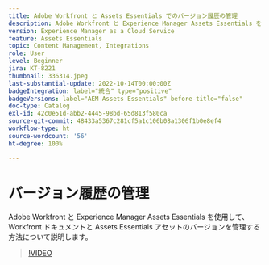 ```yaml
---
title: Adobe Workfront と Assets Essentials でのバージョン履歴の管理
description: Adobe Workfront と Experience Manager Assets Essentials を使用して、Workfront ドキュメントと Assets Essentials アセットのバージョンを管理する方法について説明します。
version: Experience Manager as a Cloud Service
feature: Assets Essentials
topic: Content Management, Integrations
role: User
level: Beginner
jira: KT-8221
thumbnail: 336314.jpeg
last-substantial-update: 2022-10-14T00:00:00Z
badgeIntegration: label="統合" type="positive"
badgeVersions: label="AEM Assets Essentials" before-title="false"
doc-type: Catalog
exl-id: 42c0e51d-abb2-4445-98bd-65d813f580ca
source-git-commit: 48433a5367c281cf5a1c106b08a1306f1b0e8ef4
workflow-type: ht
source-wordcount: '56'
ht-degree: 100%

---
```


# バージョン履歴の管理

Adobe Workfront と Experience Manager Assets Essentials を使用して、Workfront ドキュメントと Assets Essentials アセットのバージョンを管理する方法について説明します。

>[!VIDEO](https://video.tv.adobe.com/v/336314?quality=12&learn=on)
